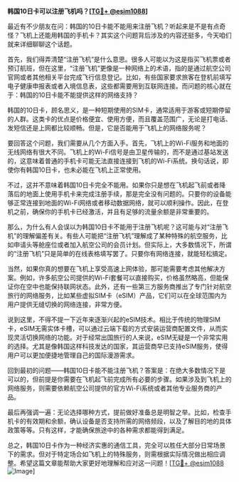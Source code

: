 **韩国10日卡可以注册飞机吗？[[TG💪+ @esim1088](https://t.me/s/esim1088)]**

最近有不少朋友在问：韩国的10日卡能不能用来注册飞机？听起来是不是有点奇怪？飞机上还能用韩国的手机卡？其实这个问题背后涉及的内容还挺多，今天咱们就来详细聊聊这个话题。

首先，我们得弄清楚“注册飞机”是什么意思。很多人可能以为这是指买飞机票或者预订航班，但在这里，“注册飞机”更像是一种网络上的术语，指的是通过航空公司官网或者其他相关平台完成飞行信息登记。比如，有些国家要求旅客在登机前填写电子健康申报表或者入境信息表，这些都需要用到互联网连接。而问题的核心就在于：韩国的10日卡能不能提供这样的网络支持？

韩国的10日卡，顾名思义，是一种短期使用的SIM卡，通常适用于游客或短期停留的人群。这类卡的优点是价格便宜、使用方便，而且覆盖范围广，无论是打电话、发短信还是上网都比较顺畅。但是，它是否能用于飞机上的网络服务呢？

要回答这个问题，我们需要从几个方面入手。首先，飞机上的Wi-Fi服务和地面的无线网络有很大不同。飞机上的Wi-Fi信号是由卫星传输的，而不是通过基站发送的，这意味着普通的手机卡可能无法直接连接到飞机的Wi-Fi系统。换句话说，即使你有韩国10日卡，也未必能在飞机上正常使用。

不过，这并不意味着韩国10日卡完全不能用。如果你只是想在飞机起飞前或者降落后的地面上使用手机卡来完成注册手续，那是完全没有问题的。只要你的设备能够正常连接到地面的Wi-Fi网络或者移动数据网络，就可以顺利操作。因此，在登机之前，确保你的手机卡已经激活，并且有足够的流量余额是非常重要的。

那么，为什么有人会误以为韩国10日卡不能用于注册飞机呢？这可能与对“注册飞机”的理解偏差有关。有些人可能把“注册飞机”理解成了某种特殊的航空服务，比如申请头等舱座位或者加入航空公司的会员计划。但实际上，大多数情况下，所谓的“注册飞机”只是简单的在线表格填写罢了。只要你有网络连接，就能轻松搞定。

当然，如果你真的想要在飞机上享受高速上网体验，那可能需要考虑其他解决方案。例如，许多航空公司提供的Wi-Fi套餐可以直接购买，价格虽然略高，但能保证你在空中也能保持联网状态。此外，还有一些第三方服务商推出了专门针对航空旅行的网络服务，比如某些虚拟SIM卡（eSIM）产品，它们可以在全球范围内为用户提供无缝切换的网络连接，非常方便。

说到这里，不得不提一下近年来逐渐兴起的eSIM技术。相比于传统的物理SIM卡，eSIM无需实体卡槽，可以通过云端下载的方式安装运营商配置文件，从而实现灵活切换网络的功能。对于经常出国旅行的人来说，eSIM无疑是一个非常实用的选择。尤其是像韩国这样科技发达的国家，其运营商早已支持eSIM服务，使得用户可以更加便捷地管理自己的国际漫游需求。

回到最初的问题——韩国10日卡能不能注册飞机？答案是：在绝大多数情况下是可以的，但前提是你需要在飞机起飞前完成所有必要的步骤。如果涉及到飞机上的网络服务，则需要依赖航空公司提供的官方Wi-Fi系统或者其他专业服务商的产品。

最后再强调一遍：无论选择哪种方式，提前做好准备总是明智之举。比如，检查手机卡的有效期和余额，确认设备是否支持所需的网络频段，以及了解目的地的具体政策等等。只有这样，才能确保旅途中的各种需求都能得到满足。

总之，韩国10日卡作为一种经济实惠的通信工具，完全可以胜任大部分日常场景下的需求。但对于特定场合如飞机上的特殊服务，则需根据实际情况做出相应调整。希望这篇文章能帮助大家更好地理解和应对这一问题！[[TG💪+ @esim1088](https://t.me/s/esim1088) ![Image](https://i.postimg.cc/4NQfJmqS/Snipaste-2025-05-13-00-14-12.png)]